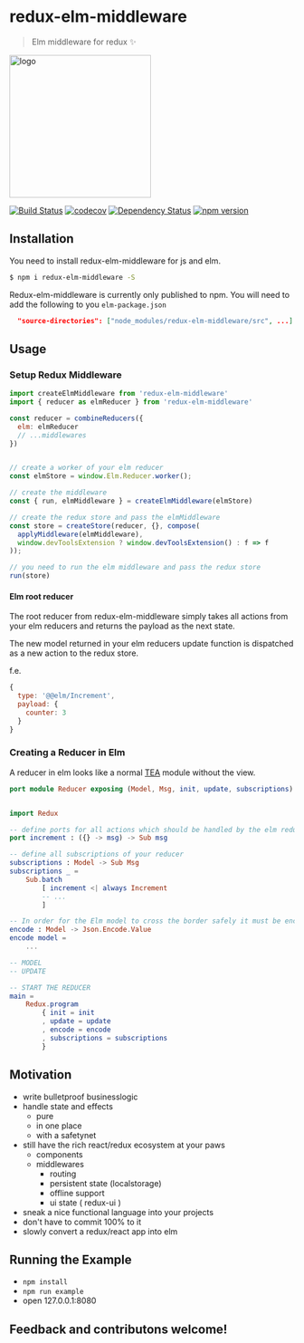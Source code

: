 # redux-elm-middleware

> Elm middleware for redux :sparkles:

<img src="https://cdn.rawgit.com/stoeffel/redux-elm-middleware/v017/logo/logo.svg" alt="logo" width="250" height="252">

[![Build Status](https://travis-ci.org/stoeffel/redux-elm-middleware.svg?branch=master)](https://travis-ci.org/stoeffel/redux-elm-middleware)
[![codecov](https://codecov.io/gh/stoeffel/redux-elm-middleware/branch/master/graph/badge.svg)](https://codecov.io/gh/stoeffel/redux-elm-middleware)
[![Dependency Status](https://david-dm.org/stoeffel/redux-elm-middleware.svg)](https://david-dm.org/stoeffel/redux-elm-middleware)
[![npm version](https://badge.fury.io/js/redux-elm-middleware.svg)](https://badge.fury.io/js/redux-elm-middleware)

## Installation

You need to install redux-elm-middleware for js and elm.

```bash
$ npm i redux-elm-middleware -S
```

Redux-elm-middleware is currently only published to npm.
You will need to add the following to you `elm-package.json`

```json
  "source-directories": ["node_modules/redux-elm-middleware/src", ...]
```

## Usage

### Setup Redux Middleware

```js
import createElmMiddleware from 'redux-elm-middleware'
import { reducer as elmReducer } from 'redux-elm-middleware'

const reducer = combineReducers({
  elm: elmReducer
  // ...middlewares
})


// create a worker of your elm reducer
const elmStore = window.Elm.Reducer.worker();

// create the middleware
const { run, elmMiddleware } = createElmMiddleware(elmStore)

// create the redux store and pass the elmMiddleware
const store = createStore(reducer, {}, compose(
  applyMiddleware(elmMiddleware),
  window.devToolsExtension ? window.devToolsExtension() : f => f
));

// you need to run the elm middleware and pass the redux store
run(store)
```

#### Elm root reducer

The root reducer from redux-elm-middleware simply takes all actions from your elm reducers and returns the payload as the next state.

The new model returned in your elm reducers update function is dispatched as a new action to the redux store.

f.e.

```js
{
  type: '@@elm/Increment',
  payload: {
    counter: 3
  }
}
```


### Creating a Reducer in Elm

A reducer in elm looks like a normal [TEA](https://github.com/evancz/elm-architecture-tutorial) module without the view.
```elm
port module Reducer exposing (Model, Msg, init, update, subscriptions) -- Name of the module must match the worker


import Redux

-- define ports for all actions which should be handled by the elm reducer
port increment : ({} -> msg) -> Sub msg

-- define all subscriptions of your reducer
subscriptions : Model -> Sub Msg
subscriptions _ =
    Sub.batch
        [ increment <| always Increment
        -- ...
        ]

-- In order for the Elm model to cross the border safely it must be encoded as a JSON value.
encode : Model -> Json.Encode.Value
encode model =
    ...

-- MODEL
-- UPDATE

-- START THE REDUCER
main =
    Redux.program
        { init = init
        , update = update
        , encode = encode
        , subscriptions = subscriptions
        }
```


## Motivation

* write bulletproof businesslogic
* handle state and effects
  * pure
  * in one place
  * with a safetynet
* still have the rich react/redux ecosystem at your paws
  * components
  * middlewares
    * routing
    * persistent state (localstorage)
    * offline support
    * ui state ( redux-ui )
* sneak a nice functional language into your projects
* don't have to commit 100% to it
* slowly convert a redux/react app into elm

## Running the Example

* `npm install`
* `npm run example`
* open 127.0.0.1:8080


## Feedback and contributons welcome!
